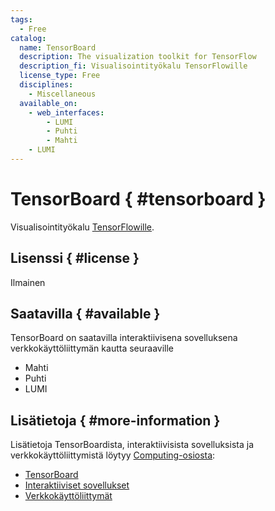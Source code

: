 ```yaml
---
tags:
  - Free
catalog:
  name: TensorBoard
  description: The visualization toolkit for TensorFlow
  description_fi: Visualisointityökalu TensorFlowille
  license_type: Free
  disciplines:
    - Miscellaneous
  available_on:
    - web_interfaces:
        - LUMI
        - Puhti
        - Mahti
    - LUMI
---
```


# TensorBoard { #tensorboard }

Visualisointityökalu [TensorFlowille](tensorflow.md).

## Lisenssi { #license }

Ilmainen

## Saatavilla { #available }

TensorBoard on saatavilla interaktiivisena sovelluksena verkkokäyttöliittymän kautta
seuraaville

- Mahti
- Puhti
- LUMI

## Lisätietoja { #more-information }

Lisätietoja TensorBoardista, interaktiivisista sovelluksista ja verkkokäyttöliittymistä löytyy [Computing-osiosta](../computing/index.md):

- [TensorBoard](../computing/webinterface/tensorboard.md)
- [Interaktiiviset sovellukset](../computing/webinterface/apps.md)
- [Verkkokäyttöliittymät](../computing/webinterface/index.md)